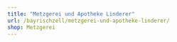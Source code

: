 ```yaml
---
title: "Metzgerei und Apotheke Linderer"
url: /bayrischzell/metzgerei-und-apotheke-linderer/
shop: Metzgerei
---
```

